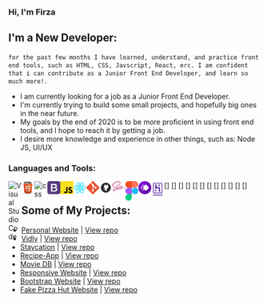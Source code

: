 ### Hi, I'm Firza

## I'm a New Developer:

    for the past few months I have learned, understand, and practice front end tools, such as HTML, CSS, Javscript, React, erc. I am confident that i can contribute as a Junior Front End Developer, and learn so much more!.

- I am currently looking for a job as a Junior Front End Developer.
- I'm currently trying to build some small projects, and hopefully big ones in the near future.
- My goals by the end of 2020 is to be more proficient in using front end tools, and I hope to reach it by getting a job.
- I desire more knowledge and experience in other things, such as: Node JS, UI/UX

### Languages and Tools:

[<img align="left" alt="Visual Studio Code" width="26px" src="./img/vscode.ico" />]
[<img align="left" alt="html" width="26px" src="./img/html.png" />]
[<img align="left" alt="css" width="26px" src="./img/css.png.png" />]
[<img align="left" alt="bootstrap" width="26px" src="./img/bootstrap.png" />]
[<img align="left" alt="js" width="26px" src="./img/js.png" />]
[<img align="left" alt="react" width="26px" src="./img/React.png" />]
[<img align="left" alt="git" width="26px" src="./img/git.png" />]
[<img align="left" alt="github" width="26px" src="./img/github.png" />]
[<img align="left" alt="sass" width="26px" src="./img/sass.png" />]
[<img align="left" alt="figma" width="26px" src="./img/figma.png" />]
[<img align="left" alt="whimsical" width="26px" src="./img/whimsical.png" />]
[<img align="left" alt="heroku" width="26px" src="./img/heroku.png" />]

## Some of My Projects:

- [Personal Website] | [View repo](https://github.com/firzatullahd/firzatullahd.github.io)
- [Vidly] | [View repo](https://github.com/firzatullahd/vidly)
- [Staycation] | [View repo](https://github.com/firzatullahd/staycation)
- [Recipe-App] | [View repo](https://github.com/firzatullahd/recipe-app)
- [Movie DB] | [View repo](https://github.com/firzatullahd/implement-moviedb-api)
- [Responsive Website] | [View repo](https://github.com/firzatullahd/responsive-web)
- [Bootstrap Website] | [View repo](https://github.com/firzatullahd/bootstrap)
- [Fake Pizza Hut Website] | [View repo](https://github.com/firzatullahd/wpu-hut)

[personal website]: https://firzatullahd.github.io
[bootstrap website]: https://firzatullahd.github.io/bootstrap
[vidly]: https://firzatullahd-vidly.herokuapp.com/
[staycation]: https://firzatullahd-staycation.herokuapp.com/
[recipe-app]: https://firzatullahd-recipe-app.herokuapp.com/
[responsive website]: https://firzatullahd.github.io/responsive-web
[movie db]: https://firzatullahd.github.io/implement-moviedb-api
[fake pizza hut website]: https://firzatullahd.github.io/wpu-hut
